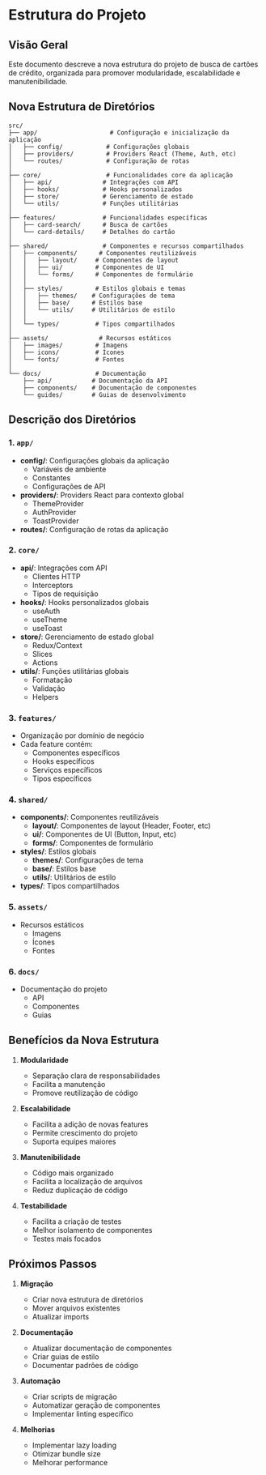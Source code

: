 # Estrutura do Projeto

## Visão Geral
Este documento descreve a nova estrutura do projeto de busca de cartões de crédito, organizada para promover modularidade, escalabilidade e manutenibilidade.

## Nova Estrutura de Diretórios

```
src/
├── app/                    # Configuração e inicialização da aplicação
│   ├── config/            # Configurações globais
│   ├── providers/         # Providers React (Theme, Auth, etc)
│   └── routes/            # Configuração de rotas
│
├── core/                  # Funcionalidades core da aplicação
│   ├── api/              # Integrações com API
│   ├── hooks/            # Hooks personalizados
│   ├── store/            # Gerenciamento de estado
│   └── utils/            # Funções utilitárias
│
├── features/             # Funcionalidades específicas
│   ├── card-search/      # Busca de cartões
│   └── card-details/     # Detalhes do cartão
│
├── shared/               # Componentes e recursos compartilhados
│   ├── components/      # Componentes reutilizáveis
│   │   ├── layout/     # Componentes de layout
│   │   ├── ui/         # Componentes de UI
│   │   └── forms/      # Componentes de formulário
│   │
│   ├── styles/         # Estilos globais e temas
│   │   ├── themes/    # Configurações de tema
│   │   ├── base/      # Estilos base
│   │   └── utils/     # Utilitários de estilo
│   │
│   └── types/          # Tipos compartilhados
│
├── assets/              # Recursos estáticos
│   ├── images/         # Imagens
│   ├── icons/          # Ícones
│   └── fonts/          # Fontes
│
└── docs/               # Documentação
    ├── api/           # Documentação da API
    ├── components/    # Documentação de componentes
    └── guides/        # Guias de desenvolvimento
```

## Descrição dos Diretórios

### 1. `app/`
- **config/**: Configurações globais da aplicação
  - Variáveis de ambiente
  - Constantes
  - Configurações de API
- **providers/**: Providers React para contexto global
  - ThemeProvider
  - AuthProvider
  - ToastProvider
- **routes/**: Configuração de rotas da aplicação

### 2. `core/`
- **api/**: Integrações com API
  - Clientes HTTP
  - Interceptors
  - Tipos de requisição
- **hooks/**: Hooks personalizados globais
  - useAuth
  - useTheme
  - useToast
- **store/**: Gerenciamento de estado global
  - Redux/Context
  - Slices
  - Actions
- **utils/**: Funções utilitárias globais
  - Formatação
  - Validação
  - Helpers

### 3. `features/`
- Organização por domínio de negócio
- Cada feature contém:
  - Componentes específicos
  - Hooks específicos
  - Serviços específicos
  - Tipos específicos

### 4. `shared/`
- **components/**: Componentes reutilizáveis
  - **layout/**: Componentes de layout (Header, Footer, etc)
  - **ui/**: Componentes de UI (Button, Input, etc)
  - **forms/**: Componentes de formulário
- **styles/**: Estilos globais
  - **themes/**: Configurações de tema
  - **base/**: Estilos base
  - **utils/**: Utilitários de estilo
- **types/**: Tipos compartilhados

### 5. `assets/`
- Recursos estáticos
  - Imagens
  - Ícones
  - Fontes

### 6. `docs/`
- Documentação do projeto
  - API
  - Componentes
  - Guias

## Benefícios da Nova Estrutura

1. **Modularidade**
   - Separação clara de responsabilidades
   - Facilita a manutenção
   - Promove reutilização de código

2. **Escalabilidade**
   - Facilita a adição de novas features
   - Permite crescimento do projeto
   - Suporta equipes maiores

3. **Manutenibilidade**
   - Código mais organizado
   - Facilita a localização de arquivos
   - Reduz duplicação de código

4. **Testabilidade**
   - Facilita a criação de testes
   - Melhor isolamento de componentes
   - Testes mais focados

## Próximos Passos

1. **Migração**
   - Criar nova estrutura de diretórios
   - Mover arquivos existentes
   - Atualizar imports

2. **Documentação**
   - Atualizar documentação de componentes
   - Criar guias de estilo
   - Documentar padrões de código

3. **Automação**
   - Criar scripts de migração
   - Automatizar geração de componentes
   - Implementar linting específico

4. **Melhorias**
   - Implementar lazy loading
   - Otimizar bundle size
   - Melhorar performance 